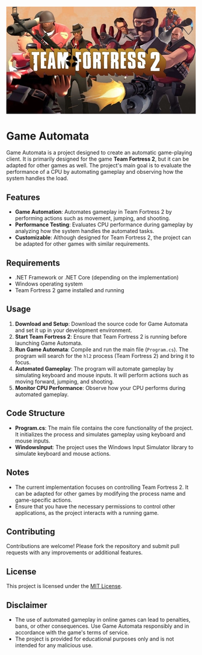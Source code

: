 ![Main Image](TF2.jpeg)
# Game Automata

Game Automata is a project designed to create an automatic game-playing client. It is primarily designed for the game **Team Fortress 2**, but it can be adapted for other games as well. The project's main goal is to evaluate the performance of a CPU by automating gameplay and observing how the system handles the load.

## Features

- **Game Automation**: Automates gameplay in Team Fortress 2 by performing actions such as movement, jumping, and shooting.
- **Performance Testing**: Evaluates CPU performance during gameplay by analyzing how the system handles the automated tasks.
- **Customizable**: Although designed for Team Fortress 2, the project can be adapted for other games with similar requirements.

## Requirements

- .NET Framework or .NET Core (depending on the implementation)
- Windows operating system
- Team Fortress 2 game installed and running

## Usage

1. **Download and Setup**: Download the source code for Game Automata and set it up in your development environment.
2. **Start Team Fortress 2**: Ensure that Team Fortress 2 is running before launching Game Automata.
3. **Run Game Automata**: Compile and run the main file (`Program.cs`). The program will search for the `hl2` process (Team Fortress 2) and bring it to focus.
4. **Automated Gameplay**: The program will automate gameplay by simulating keyboard and mouse inputs. It will perform actions such as moving forward, jumping, and shooting.
5. **Monitor CPU Performance**: Observe how your CPU performs during automated gameplay.

## Code Structure

- **Program.cs**: The main file contains the core functionality of the project. It initializes the process and simulates gameplay using keyboard and mouse inputs.
- **WindowsInput**: The project uses the Windows Input Simulator library to simulate keyboard and mouse actions.

## Notes

- The current implementation focuses on controlling Team Fortress 2. It can be adapted for other games by modifying the process name and game-specific actions.
- Ensure that you have the necessary permissions to control other applications, as the project interacts with a running game.

## Contributing

Contributions are welcome! Please fork the repository and submit pull requests with any improvements or additional features.

## License

This project is licensed under the [MIT License](LICENSE).

## Disclaimer

- The use of automated gameplay in online games can lead to penalties, bans, or other consequences. Use Game Automata responsibly and in accordance with the game's terms of service.
- The project is provided for educational purposes only and is not intended for any malicious use.
